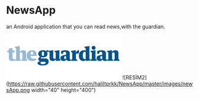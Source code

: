 # NewsApp
an Android application that you can read news,with the guardian.
![RESİM](https://raw.githubusercontent.com/haliltprkk/NewsApp/master/images/guardian.png)
![RESİM2](https://raw.githubusercontent.com/haliltprkk/NewsApp/master/images/newsApp.png width="40" height="400")


